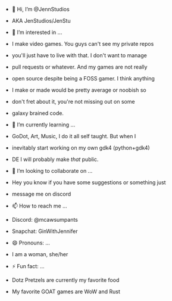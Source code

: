 - 👋 Hi, I’m @JennStudios

-   AKA JenStudios/JenStu
   
- 👀 I’m interested in ...

-   I make video games. You guys can't see my private repos
-   you'll just have to live with that. I don't want to manage
-   pull requests or whatever. And my games are not really
-   open source despite being a FOSS gamer. I think anything
-   I make or made would be pretty average or noobish so
-   don't fret about it, you're not missing out on some
-   galaxy brained code.
   
- 🌱 I’m currently learning ...

-   GoDot, Art, Music, I do it all self taught. But when I
-   inevitably start working on my own gdk4 (python+gdk4)
-   DE I will probably make *that* public. 

- 💞️ I’m looking to collaborate on ...

-   Hey you know if you have some suggestions or something just
-   message me on discord
 
- 📫 How to reach me ...

-   Discord: @mcawsumpants
-   Snapchat: GinWithJennifer

- 😄 Pronouns: ...

-  I am a woman, she/her
 
- ⚡ Fun fact: ...

-   Dotz Pretzels are currently my favorite food
-   My favorite GOAT games are WoW and Rust

<!---
JennStudios/JennStudios is a ✨ special ✨ repository because its `README.md` (this file) appears on your GitHub profile.
You can click the Preview link to take a look at your changes.
--->
